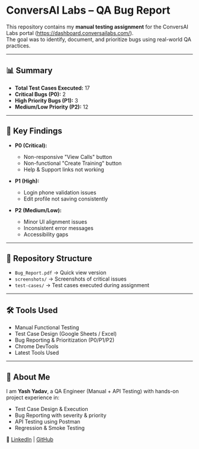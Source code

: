 # ConversAI Labs – QA Bug Report

This repository contains my **manual testing assignment** for the ConversAI Labs portal (https://dashboard.conversailabs.com/).  
The goal was to identify, document, and prioritize bugs using real-world QA practices.

---

## 📊 Summary
- **Total Test Cases Executed:** 17  
- **Critical Bugs (P0):** 2  
- **High Priority Bugs (P1):** 3  
- **Medium/Low Priority (P2):** 12  

---

## 🐞 Key Findings
- **P0 (Critical):**
  - Non-responsive "View Calls" button
  - Non-functional "Create Training" button
  - Help & Support links not working

- **P1 (High):**
  - Login phone validation issues
  - Edit profile not saving consistently

- **P2 (Medium/Low):**
  - Minor UI alignment issues
  - Inconsistent error messages
  - Accessibility gaps

---

## 📂 Repository Structure
- `Bug_Report.pdf` → Quick view version  
- `screenshots/` → Screenshots of critical issues  
- `test-cases/` → Test cases executed during assignment  

---

## 🛠 Tools Used
- Manual Functional Testing
- Test Case Design (Google Sheets / Excel)
- Bug Reporting & Prioritization (P0/P1/P2)
- Chrome DevTools
- Latest Tools Used

---

## 🚀 About Me
I am **Yash Yadav**, a QA Engineer (Manual + API Testing) with hands-on project experience in:  
- Test Case Design & Execution  
- Bug Reporting with severity & priority  
- API Testing using Postman  
- Regression & Smoke Testing  

🔗 [LinkedIn](https://linkedin.com/in/yash-yadav-11y) | [GitHub](https://github.com/YadavYash8185)

